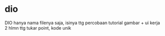 # dio
DIO hanya nama filenya saja, isinya ttg percobaan tutorial gambar + ui kerja 2 hlmn ttg tukar point, kode unik
